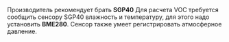 Производитель рекомендует брать **SGP40** 
Для расчета VOC требуется сообщить сенсору SGP40 влажность и температуру, для этого надо установить **BME280**. Сенсор также умеет регистрировать атмосферное давление.